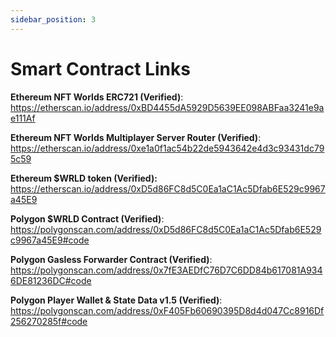 ```yaml
---
sidebar_position: 3
---
```


# Smart Contract Links

**Ethereum NFT Worlds ERC721 (Verified)**:
https://etherscan.io/address/0xBD4455dA5929D5639EE098ABFaa3241e9ae111Af

**Ethereum NFT Worlds Multiplayer Server Router (Verified)**:
https://etherscan.io/address/0xe1a0f1ac54b22de5943642e4d3c93431dc795c59

**Ethereum $WRLD token (Verified):**
https://etherscan.io/address/0xD5d86FC8d5C0Ea1aC1Ac5Dfab6E529c9967a45E9

**Polygon $WRLD Contract (Verified)**:
https://polygonscan.com/address/0xD5d86FC8d5C0Ea1aC1Ac5Dfab6E529c9967a45E9#code

**Polygon Gasless Forwarder Contract (Verified)**:
https://polygonscan.com/address/0x7fE3AEDfC76D7C6DD84b617081A9346DE81236DC#code

**Polygon Player Wallet & State Data v1.5 (Verified)**:
https://polygonscan.com/address/0xF405Fb60690395D8d4d047Cc8916Df256270285f#code